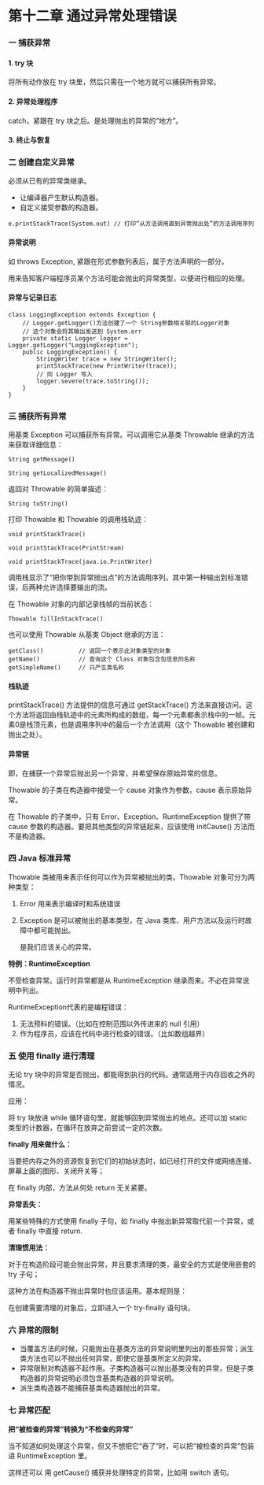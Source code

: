 # 第十二章 通过异常处理错误

### 一 捕获异常

#### 1. try 块

将所有动作放在 try 块里，然后只需在一个地方就可以捕获所有异常。

#### 2. 异常处理程序

catch，紧跟在 try 块之后。是处理抛出的异常的“地方”。

#### 3. 终止与恢复

### 二 创建自定义异常

必须从已有的异常类继承。

- 让编译器产生默认构造器。
- 自定义接受参数的构造器。

```
e.printStackTrace(System.out) // 打印“从方法调用直到异常抛出处”的方法调用序列
```

#### 异常说明

如 throws Exception, 紧跟在形式参数列表后，属于方法声明的一部分。

用来告知客户端程序员某个方法可能会抛出的异常类型，以便进行相应的处理。

#### 异常与记录日志

```
class LoggingException extends Exception {
	// Logger.getLogger()方法创建了一个 String参数相关联的Logger对象
	// 这个对象会将其输出发送到 System.err
    private static Logger logger = Logger.getLogger("LoggingException");	
    public LoggingException() {
        StringWriter trace = new StringWriter();
        printStackTrace(new PrintWriter(trace));
        // 向 Logger 写入
        logger.severe(trace.toString());
    }
}
```

### 三 捕获所有异常

用基类 Exception 可以捕获所有异常。可以调用它从基类 Throwable 继承的方法来获取详细信息：

```
String getMessage()

String getLocalizedMessage()
```

返回对 Throwable 的简单描述：	

```
String toString()
```

打印 Thowable 和 Thowable 的调用栈轨迹：

```
void printStackTrace()

void printStackTrace(PrintStream)

void printStackTrace(java.io.PrintWriter)
```

调用栈显示了“把你带到异常抛出点”的方法调用序列。其中第一种输出到标准错误，后两种允许选择要输出的流。

在 Thowable 对象的内部记录栈帧的当前状态：

```
Thowable fillInStackTrace()
```

也可以使用 Thowable 从基类 Object 继承的方法：

```
getClass()			// 返回一个表示此对象类型的对象
getName()			// 查询这个 Class 对象包含包信息的名称
getSimpleName()		// 只产生类名称
```

#### 栈轨迹

printStackTrace() 方法提供的信息可通过 getStackTrace() 方法来直接访问。这个方法将返回由栈轨迹中的元素所构成的数组，每一个元素都表示栈中的一帧。元素0是栈顶元素，也是调用序列中的最后一个方法调用（这个 Thowable 被创建和抛出之处）。

#### 异常链

即，在捕获一个异常后抛出另一个异常，并希望保存原始异常的信息。

Thowable 的子类在构造器中接受一个 cause 对象作为参数，cause 表示原始异常。

在 Thowable 的子类中，只有 Error、Exception、RuntimeException 提供了带 cause 参数的构造器。要把其他类型的异常链起来，应该使用 initCause() 方法而不是构造器。

### 四 Java 标准异常

Thowable 类被用来表示任何可以作为异常被抛出的类。Thowable 对象可分为两种类型：

1. Error 用来表示编译时和系统错误

2. Exception 是可以被抛出的基本类型，在 Java 类库、用户方法以及运行时故障中都可能抛出。

   是我们应该关心的异常。

**特例：RuntimeException**

不受检查异常。运行时异常都是从 RuntimeException 继承而来。不必在异常说明中列出。

RuntimeException代表的是编程错误：

1. 无法预料的错误。（比如在控制范围以外传进来的 null 引用）
2. 作为程序员，应该在代码中进行检查的错误。（比如数组越界）

### 五 使用 finally 进行清理

无论 try 块中的异常是否抛出，都能得到执行的代码。通常适用于内存回收之外的情况。

应用：

将 try 块放进 while 循环语句里，就能够回到异常抛出的地点。还可以加 static 类型的计数器，在循环在放弃之前尝试一定的次数。

**finally 用来做什么：**

当要把内存之外的资源恢复到它们的初始状态时，如已经打开的文件或网络连接、屏幕上画的图形、关闭开关等；

在 finally 内部，方法从何处 return 无关紧要。

**异常丢失：**

用某些特殊的方式使用 finally 子句，如 finally 中抛出新异常取代前一个异常，或者 finally 中直接 return.

**清理惯用法：**

对于在构造阶段可能会抛出异常，并且要求清理的类，最安全的方式是使用嵌套的 try 子句；

这种方法在构造器不抛出异常时也应该运用。基本规则是：

在创建需要清理的对象后，立即进入一个 try-finally 语句块。

### 六 异常的限制

- 当覆盖方法的时候，只能抛出在基类方法的异常说明里列出的那些异常；派生类方法也可以不抛出任何异常，即使它是基类所定义的异常。
- 异常限制对构造器不起作用。子类构造器可以抛出基类没有的异常，但是子类构造器的异常说明必须包含基类构造器的异常说明。
- 派生类构造器不能捕获基类构造器抛出的异常。

### 七 异常匹配

**把“被检查的异常”转换为“不检查的异常”**

当不知道如何处理这个异常，但又不想把它“吞了”时，可以把“被检查的异常”包装进 RuntimeException 里。

这样还可以 用 getCause() 捕获并处理特定的异常，比如用 switch 语句。
